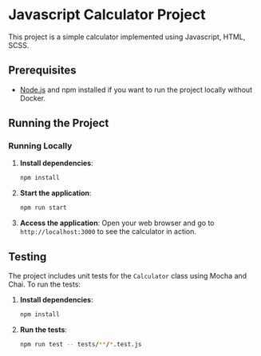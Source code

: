 # Javascript Calculator Project

This project is a simple calculator implemented using Javascript, HTML, SCSS.

## Prerequisites

- [Node.js](https://nodejs.org/) and npm installed if you want to run the project locally without Docker.

## Running the Project

### Running Locally

1. **Install dependencies**:

   ```sh
   npm install
   ```

2. **Start the application**:

   ```sh
   npm run start
   ```

3. **Access the application**:
   Open your web browser and go to `http://localhost:3000` to see the calculator in action.

## Testing

The project includes unit tests for the `Calculator` class using Mocha and Chai. To run the tests:

1. **Install dependencies**:

   ```sh
   npm install
   ```

2. **Run the tests**:

   ```sh
   npm run test -- tests/**/*.test.js
   ```
